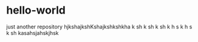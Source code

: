 # hello-world
just another repository
hjkshajkshKshajkshkshkha k sh k sh k sh k h s k h s k sh kasahsjahskjhsk

